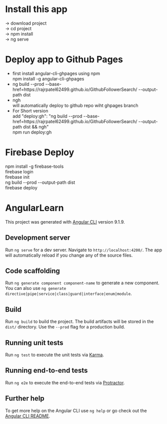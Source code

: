 # Install this app
  -> download project</br>
  -> cd project</br>
  -> npm install</br>
  -> ng serve</br>
  
# Deploy app to Github Pages
<ul>
  <li>
    first install angular-cli-ghpages using npm</br>
    npm  install -g angular-cli-ghpages</br>
  </li>
  <li>
  ng build --prod --base-href=https://rajrpatel62499.github.io/GithubFollowerSearch/ --output-path dist</br>
  </li>
  <li>
   ngh</br>
   will automatically deploy to github repo wiht ghpages branch</br>
  </li>
  <li>
    For Short version</br>
    add "deploy:gh": "ng build --prod --base-href=https://rajrpatel62499.github.io/GithubFollowerSearch/ --output-path dist && ngh"</br>
    npm run deploy:gh</br>
  </li>
</ul>


# Firebase Deploy
  npm install -g firebase-tools</br>
  firebase login</br>
  firebase init</br>
  ng build --prod --output-path dist</br>
  firebase deploy</br>

# AngularLearn

This project was generated with [Angular CLI](https://github.com/angular/angular-cli) version 9.1.9.

## Development server

Run `ng serve` for a dev server. Navigate to `http://localhost:4200/`. The app will automatically reload if you change any of the source files.

## Code scaffolding

Run `ng generate component component-name` to generate a new component. You can also use `ng generate directive|pipe|service|class|guard|interface|enum|module`.

## Build

Run `ng build` to build the project. The build artifacts will be stored in the `dist/` directory. Use the `--prod` flag for a production build.

## Running unit tests

Run `ng test` to execute the unit tests via [Karma](https://karma-runner.github.io).

## Running end-to-end tests

Run `ng e2e` to execute the end-to-end tests via [Protractor](http://www.protractortest.org/).

## Further help

To get more help on the Angular CLI use `ng help` or go check out the [Angular CLI README](https://github.com/angular/angular-cli/blob/master/README.md).
